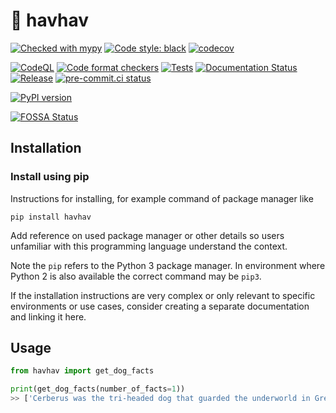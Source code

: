 # :bone: havhav

[![Checked with mypy](http://www.mypy-lang.org/static/mypy_badge.svg)](http://mypy-lang.org/)
<a href="https://github.com/psf/black"><img alt="Code style: black" src="https://img.shields.io/badge/code%20style-black-000000.svg"></a>
[![codecov](https://codecov.io/gh/tugrulcan/havhav/branch/main/graph/badge.svg?token=upaHgOeki5)](https://codecov.io/gh/tugrulcan/havhav)


[![CodeQL](https://github.com/tugrulcan/havhav/actions/workflows/codeql-analysis.yml/badge.svg?branch=main)](https://github.com/tugrulcan/havhav/actions/workflows/codeql-analysis.yml)
[![Code format checkers](https://github.com/tugrulcan/havhav/actions/workflows/code-quality.yaml/badge.svg)](https://github.com/tugrulcan/havhav/actions/workflows/code-quality.yaml)
[![Tests](https://github.com/tugrulcan/havhav/actions/workflows/test.yaml/badge.svg)](https://github.com/tugrulcan/havhav/actions/workflows/test.yaml)
[![Documentation Status](https://readthedocs.org/projects/havhav/badge/?version=latest)](https://havhav.readthedocs.io/en/latest/?badge=latest)
[![Release](https://github.com/tugrulcan/havhav/actions/workflows/release.yaml/badge.svg)](https://github.com/tugrulcan/havhav/actions/workflows/release.yaml)
[![pre-commit.ci status](https://results.pre-commit.ci/badge/github/tugrulcan/havhav/main.svg)](https://results.pre-commit.ci/latest/github/tugrulcan/havhav/main)


[![PyPI version](https://badge.fury.io/py/havhav.svg)](https://badge.fury.io/py/havhav)






[![FOSSA Status](https://app.fossa.com/api/projects/git%2Bgithub.com%2Ftugrulcan%2Fhavhav.svg?type=large)](https://app.fossa.com/projects/git%2Bgithub.com%2Ftugrulcan%2Fhavhav?ref=badge_large)


## Installation

### Install using pip

Instructions for installing, for example command of package manager like

    pip install havhav

Add reference on used package manager or other details so users unfamiliar with this programming language understand the context.

Note the `pip` refers to the Python 3 package manager. In environment where Python 2 is also available the correct command may be `pip3`.

If the installation instructions are very complex or only relevant to specific environments or use cases, consider creating a separate documentation and linking it here.

## Usage
```python
from havhav import get_dog_facts

print(get_dog_facts(number_of_facts=1))
>> ['Cerberus was the tri-headed dog that guarded the underworld in Greek mythology.']
```
